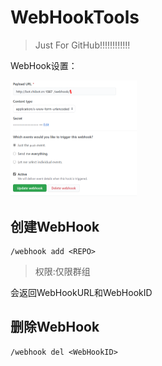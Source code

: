# WebHookTools

> Just For GitHub!!!!!!!!!!!!

WebHook设置：

<img src="Picture/webhook_setting.png" alt="WebHook Setting" style="zoom:25%;" />

## 创建WebHook

```
/webhook add <REPO>
```

> 权限:仅限群组

会返回WebHookURL和WebHookID

## 删除WebHook

```
/webhook del <WebHookID>
```

